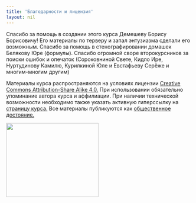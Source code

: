 ```yaml
---
title: 'Благодарности и лицензия'
layout: nil
---
```


Спасибо за помощь в создании этого курса Демешеву Борису Борисовичу! Его материалы по терверу и запал энтузиазма сделали его возможным. Спасибо за помощь в стенографировании домашек Белякову Юре (формулы). Спасибо огромной своре второкурсников за поиски ошибок и опечаток (Сороковниной Свете, Кидло Ире, Нуртудинову Камилю, Курилкиной Юле и Евстафьеву Серёже и многим-многим другим)

Материалы курса распространяются на условиях лицензии [Creative Commons Attribution-Share Alike 4.0.](https://creativecommons.org/licenses/by-sa/4.0/) При использовании обязательно упоминание автора курса и аффилиации. При наличии технической возможности необходимо также указать активную гиперссылку на [страницу курса.](https://fulyankin.github.io/R_probability/) Все материалы публикуются как [общественное достояние.](https://creativecommons.org/publicdomain/zero/1.0/)


<img align="center" src="https://raw.githubusercontent.com/FUlyankin/r_probability/master/800x800-04.jpg" height="200" width="250">
<br>
<br>
